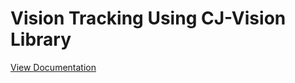 Vision Tracking Using CJ-Vision Library
===

[View Documentation](https://github.com/wml-frc/CJ-Vision)